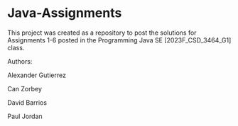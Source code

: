 # Java-Assignments

This project was created as a repository to post the solutions for Assignments 1-6 posted in the Programming Java SE [2023F_CSD_3464_G1] class. 

Authors:

Alexander Gutierrez

Can Zorbey

David Barrios

Paul Jordan
